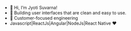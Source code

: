 - 👋 Hi, I’m Jyoti Suvarna!
- 👀 Building user interfaces that are clean and easy to use. 
- 🌱 Customer-focused engineering
-  Javascript|ReactJs|Angular|NodeJs|React Native :heart: 

<!---
jyoti012/jyoti012 is a ✨ special ✨ repository because its `README.md` (this file) appears on your GitHub profile.
You can click the Preview link to take a look at your changes.
--->
